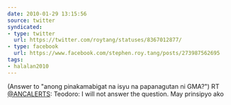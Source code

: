 ```yaml
---
date: 2010-01-29 13:15:56
source: twitter
syndicated:
- type: twitter
  url: https://twitter.com/roytang/statuses/8367012877/
- type: facebook
  url: https://www.facebook.com/stephen.roy.tang/posts/273987562695
tags:
- halalan2010
---
```


(Answer to "anong pinakamabigat na isyu na papanagutan ni GMA?") RT [@ANCALERTS](https://twitter.com/ANCALERTS/): Teodoro: I will not answer the question.  May prinsipyo ako